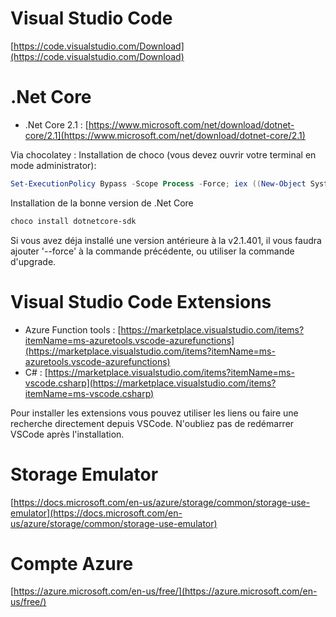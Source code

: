 # Visual Studio Code
[https://code.visualstudio.com/Download](https://code.visualstudio.com/Download)

# .Net Core
- .Net Core 2.1 : [https://www.microsoft.com/net/download/dotnet-core/2.1](https://www.microsoft.com/net/download/dotnet-core/2.1)


Via chocolatey : 
Installation de choco (vous devez ouvrir votre terminal en mode administrator):

```powershell
Set-ExecutionPolicy Bypass -Scope Process -Force; iex ((New-Object System.Net.WebClient).DownloadString('https://chocolatey.org/install.ps1'))
```

Installation de la bonne version de .Net Core
```bash
choco install dotnetcore-sdk 
```

Si vous avez déja  installé une version antérieure à la v2.1.401, il vous faudra ajouter '--force' à la commande précédente, ou utiliser la commande d'upgrade.

# Visual Studio Code Extensions
- Azure Function tools : [https://marketplace.visualstudio.com/items?itemName=ms-azuretools.vscode-azurefunctions](https://marketplace.visualstudio.com/items?itemName=ms-azuretools.vscode-azurefunctions)
- C# : [https://marketplace.visualstudio.com/items?itemName=ms-vscode.csharp](https://marketplace.visualstudio.com/items?itemName=ms-vscode.csharp)

Pour installer les extensions vous pouvez utiliser les liens ou faire une recherche directement depuis VSCode.
N'oubliez pas de redémarrer VSCode après l'installation.


# Storage Emulator
[https://docs.microsoft.com/en-us/azure/storage/common/storage-use-emulator](https://docs.microsoft.com/en-us/azure/storage/common/storage-use-emulator)

# Compte Azure
 [https://azure.microsoft.com/en-us/free/](https://azure.microsoft.com/en-us/free/)
